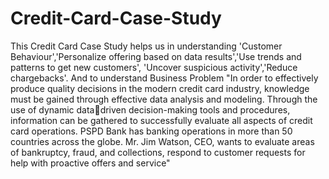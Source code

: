 # Credit-Card-Case-Study
This Credit Card Case Study helps us in understanding 'Customer Behaviour','Personalize offering based on data results','Use trends and patterns to get new customers',
'Uncover suspicious activity','Reduce chargebacks'.
And to understand Business Problem "In order to effectively produce quality decisions in the modern credit card industry, knowledge 
must be gained through effective data analysis and modeling. Through the use of dynamic datadriven decision-making tools and procedures, information can be gathered to successfully evaluate 
all aspects of credit card operations. PSPD Bank has banking operations in more than 50 countries 
across the globe. Mr. Jim Watson, CEO, wants to evaluate areas of bankruptcy, fraud, and 
collections, respond to customer requests for help with proactive offers and service"
